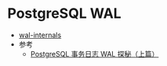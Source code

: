 # PostgreSQL WAL

- [wal-internals](https://www.postgresql.org/docs/current/wal-internals.html)
- 参考
  - [PostgreSQL 事务日志 WAL 探秘（上篇）](http://www.postgres.cn/v2/news/viewone/1/385)
